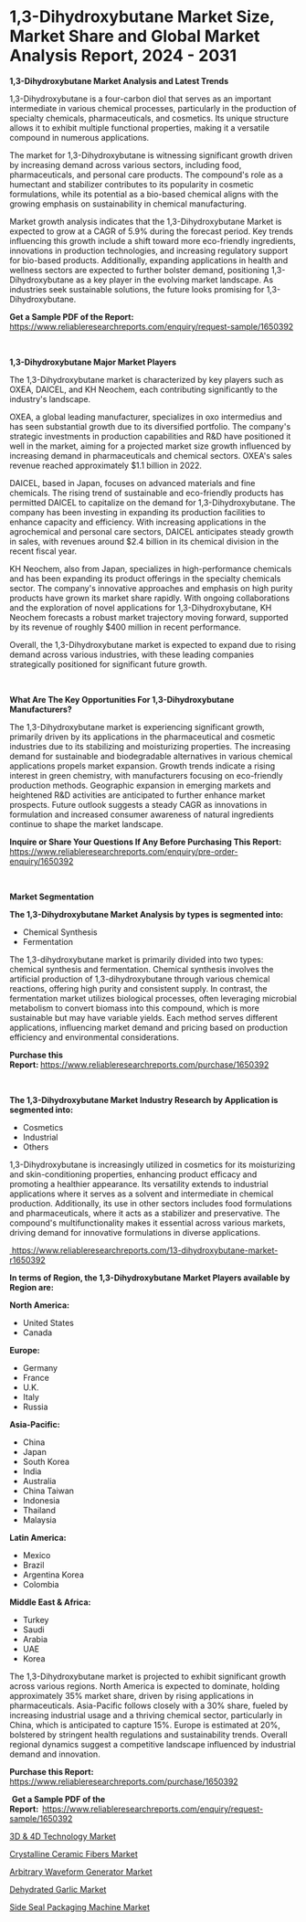 <p><h1>1,3-Dihydroxybutane Market Size, Market Share and Global Market Analysis Report, 2024 - 2031</h1></p><p><strong>1,3-Dihydroxybutane Market Analysis and Latest Trends</strong></p>
<p><p>1,3-Dihydroxybutane is a four-carbon diol that serves as an important intermediate in various chemical processes, particularly in the production of specialty chemicals, pharmaceuticals, and cosmetics. Its unique structure allows it to exhibit multiple functional properties, making it a versatile compound in numerous applications.</p><p>The market for 1,3-Dihydroxybutane is witnessing significant growth driven by increasing demand across various sectors, including food, pharmaceuticals, and personal care products. The compound's role as a humectant and stabilizer contributes to its popularity in cosmetic formulations, while its potential as a bio-based chemical aligns with the growing emphasis on sustainability in chemical manufacturing.</p><p>Market growth analysis indicates that the 1,3-Dihydroxybutane Market is expected to grow at a CAGR of 5.9% during the forecast period. Key trends influencing this growth include a shift toward more eco-friendly ingredients, innovations in production technologies, and increasing regulatory support for bio-based products. Additionally, expanding applications in health and wellness sectors are expected to further bolster demand, positioning 1,3-Dihydroxybutane as a key player in the evolving market landscape. As industries seek sustainable solutions, the future looks promising for 1,3-Dihydroxybutane.</p></p>
<p><strong>Get a Sample PDF of the Report:&nbsp;</strong> <a href="https://www.reliableresearchreports.com/enquiry/request-sample/1650392?utm_campaign=11&utm_medium=2&utm_source=Github&utm_content=ia&utm_term=16122024&utm_id=13-dihydroxybutane">https://www.reliableresearchreports.com/enquiry/request-sample/1650392</a></p>
<p>&nbsp;</p>
<p><strong>1,3-Dihydroxybutane Major Market Players</strong></p>
<p><p>The 1,3-Dihydroxybutane market is characterized by key players such as OXEA, DAICEL, and KH Neochem, each contributing significantly to the industry's landscape. </p><p>OXEA, a global leading manufacturer, specializes in oxo intermedius and has seen substantial growth due to its diversified portfolio. The company's strategic investments in production capabilities and R&D have positioned it well in the market, aiming for a projected market size growth influenced by increasing demand in pharmaceuticals and chemical sectors. OXEA's sales revenue reached approximately $1.1 billion in 2022.</p><p>DAICEL, based in Japan, focuses on advanced materials and fine chemicals. The rising trend of sustainable and eco-friendly products has permitted DAICEL to capitalize on the demand for 1,3-Dihydroxybutane. The company has been investing in expanding its production facilities to enhance capacity and efficiency. With increasing applications in the agrochemical and personal care sectors, DAICEL anticipates steady growth in sales, with revenues around $2.4 billion in its chemical division in the recent fiscal year.</p><p>KH Neochem, also from Japan, specializes in high-performance chemicals and has been expanding its product offerings in the specialty chemicals sector. The company's innovative approaches and emphasis on high purity products have grown its market share rapidly. With ongoing collaborations and the exploration of novel applications for 1,3-Dihydroxybutane, KH Neochem forecasts a robust market trajectory moving forward, supported by its revenue of roughly $400 million in recent performance.</p><p>Overall, the 1,3-Dihydroxybutane market is expected to expand due to rising demand across various industries, with these leading companies strategically positioned for significant future growth.</p></p>
<p>&nbsp;</p>
<p><strong>What Are The Key Opportunities For 1,3-Dihydroxybutane Manufacturers?</strong></p>
<p><p>The 1,3-Dihydroxybutane market is experiencing significant growth, primarily driven by its applications in the pharmaceutical and cosmetic industries due to its stabilizing and moisturizing properties. The increasing demand for sustainable and biodegradable alternatives in various chemical applications propels market expansion. Growth trends indicate a rising interest in green chemistry, with manufacturers focusing on eco-friendly production methods. Geographic expansion in emerging markets and heightened R&D activities are anticipated to further enhance market prospects. Future outlook suggests a steady CAGR as innovations in formulation and increased consumer awareness of natural ingredients continue to shape the market landscape.</p></p>
<p><strong>Inquire or Share Your Questions If Any Before Purchasing This Report:</strong> <a href="https://www.reliableresearchreports.com/enquiry/pre-order-enquiry/1650392?utm_campaign=11&utm_medium=2&utm_source=Github&utm_content=ia&utm_term=16122024&utm_id=13-dihydroxybutane">https://www.reliableresearchreports.com/enquiry/pre-order-enquiry/1650392</a></p>
<p>&nbsp;</p>
<p><strong>Market Segmentation</strong></p>
<p><strong>The 1,3-Dihydroxybutane Market Analysis by types is segmented into:</strong></p>
<p><ul><li>Chemical Synthesis</li><li>Fermentation</li></ul></p>
<p><p>The 1,3-dihydroxybutane market is primarily divided into two types: chemical synthesis and fermentation. Chemical synthesis involves the artificial production of 1,3-dihydroxybutane through various chemical reactions, offering high purity and consistent supply. In contrast, the fermentation market utilizes biological processes, often leveraging microbial metabolism to convert biomass into this compound, which is more sustainable but may have variable yields. Each method serves different applications, influencing market demand and pricing based on production efficiency and environmental considerations.</p></p>
<p><strong>Purchase this Report:&nbsp;</strong><a href="https://www.reliableresearchreports.com/purchase/1650392?utm_campaign=11&utm_medium=2&utm_source=Github&utm_content=ia&utm_term=16122024&utm_id=13-dihydroxybutane">https://www.reliableresearchreports.com/purchase/1650392</a></p>
<p>&nbsp;</p>
<p><strong>The 1,3-Dihydroxybutane Market Industry Research by Application is segmented into:</strong></p>
<p><ul><li>Cosmetics</li><li>Industrial</li><li>Others</li></ul></p>
<p><p>1,3-Dihydroxybutane is increasingly utilized in cosmetics for its moisturizing and skin-conditioning properties, enhancing product efficacy and promoting a healthier appearance. Its versatility extends to industrial applications where it serves as a solvent and intermediate in chemical production. Additionally, its use in other sectors includes food formulations and pharmaceuticals, where it acts as a stabilizer and preservative. The compound's multifunctionality makes it essential across various markets, driving demand for innovative formulations in diverse applications.</p></p>
<p><a href="https://www.reliableresearchreports.com/13-dihydroxybutane-market-r1650392?utm_campaign=11&utm_medium=2&utm_source=Github&utm_content=ia&utm_term=16122024&utm_id=13-dihydroxybutane">&nbsp;https://www.reliableresearchreports.com/13-dihydroxybutane-market-r1650392</a></p>
<p><strong>In terms of Region, the 1,3-Dihydroxybutane Market Players available by Region are:</strong></p>
<p>
    <p> <strong> North America: </strong>
        <ul>
            <li>United States</li>
            <li>Canada</li>
        </ul>
        </p> 
    <p> <strong> Europe: </strong>
        <ul>
            <li>Germany</li>
            <li>France</li>
            <li>U.K.</li>
            <li>Italy</li>
            <li>Russia</li>
        </ul>
        </p> 
    <p> <strong> Asia-Pacific: </strong>
        <ul>
            <li>China</li>
            <li>Japan</li>
            <li>South Korea</li>
            <li>India</li>
            <li>Australia</li>
            <li>China Taiwan</li>
            <li>Indonesia</li>
            <li>Thailand</li>
            <li>Malaysia</li>
        </ul>
        </p> 
    <p> <strong> Latin America: </strong>
        <ul>
            <li>Mexico</li>
            <li>Brazil</li>
            <li>Argentina Korea</li>
            <li>Colombia</li>
        </ul>
        </p> 
    <p> <strong> Middle East & Africa: </strong>
        <ul>
            <li>Turkey</li>
            <li>Saudi</li>
            <li>Arabia</li>
            <li>UAE</li>
            <li>Korea</li>
        </ul>
    </p>
    </p>
<p><p>The 1,3-Dihydroxybutane market is projected to exhibit significant growth across various regions. North America is expected to dominate, holding approximately 35% market share, driven by rising applications in pharmaceuticals. Asia-Pacific follows closely with a 30% share, fueled by increasing industrial usage and a thriving chemical sector, particularly in China, which is anticipated to capture 15%. Europe is estimated at 20%, bolstered by stringent health regulations and sustainability trends. Overall regional dynamics suggest a competitive landscape influenced by industrial demand and innovation.</p></p>
<p><strong>Purchase this Report: </strong><a href="https://www.reliableresearchreports.com/purchase/1650392?utm_campaign=11&utm_medium=2&utm_source=Github&utm_content=ia&utm_term=16122024&utm_id=13-dihydroxybutane">https://www.reliableresearchreports.com/purchase/1650392</a></p>
<p>&nbsp;<strong>Get a Sample PDF of the Report:&nbsp;&nbsp;</strong><a href="https://www.reliableresearchreports.com/enquiry/request-sample/1650392?utm_campaign=11&utm_medium=2&utm_source=Github&utm_content=ia&utm_term=16122024&utm_id=13-dihydroxybutane">https://www.reliableresearchreports.com/enquiry/request-sample/1650392</a></p>
<p><strong></strong></p>
<p><p><a href="https://www.linkedin.com/pulse/3d-4d-technology-market-industry-trends-forecast-period-vndie?utm_campaign=11&utm_medium=2&utm_source=Github&utm_content=ia&utm_term=16122024&utm_id=13-dihydroxybutane">3D & 4D Technology Market</a></p><p><a href="https://github.com/gukenneth26571/Market-Research-Report-List-1/blob/main/crystalline-ceramic-fibers-market.md?utm_campaign=11&utm_medium=2&utm_source=Github&utm_content=ia&utm_term=16122024&utm_id=13-dihydroxybutane">Crystalline Ceramic Fibers Market</a></p><p><a href="https://www.linkedin.com/pulse/arbitrary-waveform-generator-market-velocity-61-cagr-trajectory-b5twe?utm_campaign=11&utm_medium=2&utm_source=Github&utm_content=ia&utm_term=16122024&utm_id=13-dihydroxybutane">Arbitrary Waveform Generator Market</a></p><p><a href="https://www.linkedin.com/pulse/understanding-dehydrated-garlic-market-2024-2031-development-c7dve?utm_campaign=11&utm_medium=2&utm_source=Github&utm_content=ia&utm_term=16122024&utm_id=13-dihydroxybutane">Dehydrated Garlic Market</a></p><p><a href="https://github.com/ChiragRp1/Market-Research-Report-List-6/blob/main/side-seal-packaging-machine-market.md?utm_campaign=11&utm_medium=2&utm_source=Github&utm_content=ia&utm_term=16122024&utm_id=13-dihydroxybutane">Side Seal Packaging Machine Market</a></p></p>